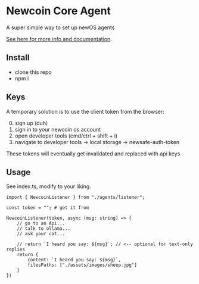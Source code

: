 # Newcoin Core Agent
A super simple way to set up newOS agents

[See here for more info and documentation](https://www.newcoin.org/docs).

## Install

- clone this repo
- npm i

## Keys
A temporary solution is to use the client token from the browser:

0. sign up (duh)
1. sign in to your newcoin os account
2. open developer tools (cmd/ctrl + shift + i)
3. navigate to developer tools -> local storage -> newsafe-auth-token

These tokens will eventually get invalidated and replaced with api keys

## Usage
See index.ts, modify to your liking.

```
import { NewcoinListener } from "./agents/listener";

const token = ""; # get it from 

NewcoinListener(token, async (msg: string) => {
    // go to an Api...
    // talk to ollama...
    // ask your cat...

    // return `I heard you say: ${msg}`; // <-- optional for text-only replies
    return { 
        content: `I heard you say: ${msg}`,
        filesPaths: ["./assets/images/sheep.jpg"]
    }
})
```
